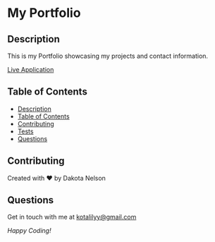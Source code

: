 # My Portfolio 

## Description

This is my Portfolio showcasing my projects and contact information.

[Live Application](https://kotalilyy.github.io/My-Portfolio/)

## Table of Contents

  - [Description](#description)
  - [Table of Contents](#table-of-contents)
  - [Contributing](#contributing)
  - [Tests](#tests)
  - [Questions](#questions)

## Contributing 

Created with ❤️ by Dakota Nelson

## Questions

Get in touch with me at kotalilyy@gmail.com 

_Happy Coding!_